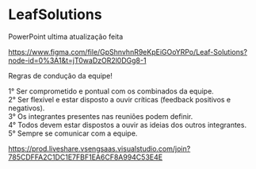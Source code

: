# LeafSolutions

PowerPoint ultima atualização feita

https://www.figma.com/file/GpShnvhnR9eKpEiGOoYRPo/Leaf-Solutions?node-id=0%3A1&t=jT0waDzOR2l0DGg8-1


Regras de condução da equipe!

1° Ser comprometido e pontual com os combinados da equipe. <br>
2° Ser flexível e estar disposto a ouvir críticas (feedback positivos e negativos).<br>
3° Os integrantes presentes nas reuniões podem definir.<br>
4° Todos devem estar dispostos a ouvir as ideias dos outros integrantes.<br>
5° Sempre se comunicar com a equipe.<br>

https://prod.liveshare.vsengsaas.visualstudio.com/join?785CDFFA2C1DC1E7FBF1EA6CF8A994C53E4E
